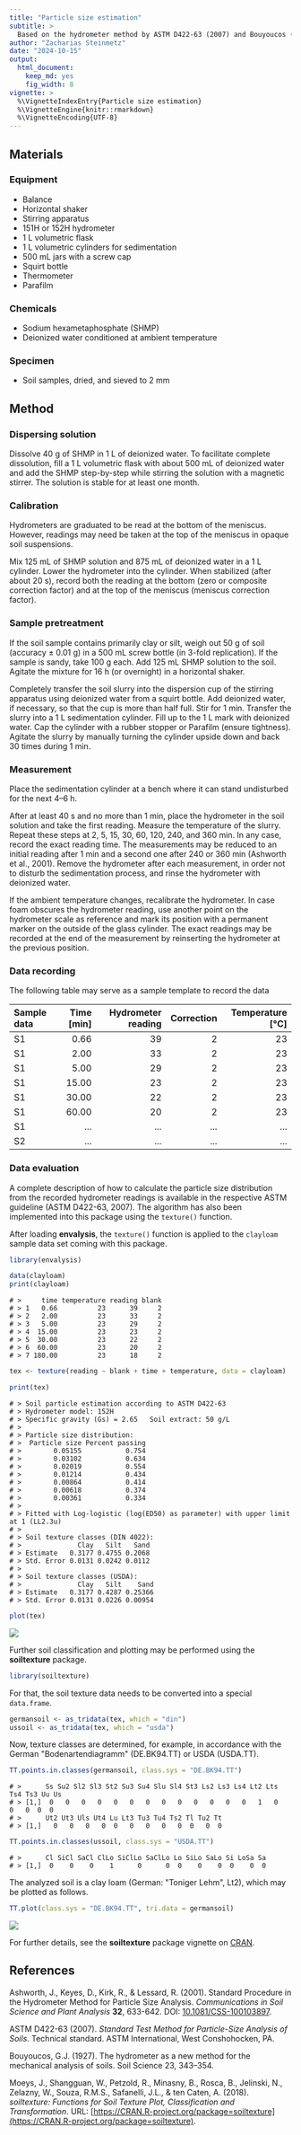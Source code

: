 ```yaml
---
title: "Particle size estimation"
subtitle: > 
  Based on the hydrometer method by ASTM D422-63 (2007) and Bouyoucos (1927)
author: "Zacharias Steinmetz"
date: "2024-10-15"
output:
  html_document:
    keep_md: yes
    fig_width: 8
vignette: >
  %\VignetteIndexEntry{Particle size estimation}
  %\VignetteEngine{knitr::rmarkdown}
  %\VignetteEncoding{UTF-8}
---
```




## Materials

### Equipment

* Balance
* Horizontal shaker
* Stirring apparatus
* 151H or 152H hydrometer
* 1 L volumetric flask
* 1 L volumetric cylinders for sedimentation
* 500 mL jars with a screw cap
* Squirt bottle
* Thermometer
* Parafilm

### Chemicals

* Sodium hexametaphosphate (SHMP)
* Deionized water conditioned at ambient temperature

### Specimen

* Soil samples, dried, and sieved to 2 mm

## Method

### Dispersing solution

Dissolve 40 g of SHMP in 1 L of deionized water. To facilitate complete
dissolution, fill a 1 L volumetric flask with about 500 mL of deionized water
and add the SHMP step-by-step while stirring the solution with a magnetic
stirrer. The solution is stable for at least one month.

### Calibration

Hydrometers are graduated to be read at the bottom of the meniscus. However,
readings may need be taken at the top of the meniscus in opaque soil
suspensions.

Mix 125 mL of SHMP solution and 875 mL of deionized water in a 1 L cylinder.
Lower the hydrometer into the cylinder. When stabilized (after about 20 s),
record both the reading at the bottom (zero or composite correction factor) and
at the top of the meniscus (meniscus correction factor).

### Sample pretreatment

If the soil sample contains primarily clay or silt, weigh out 50 g of soil
(accuracy ± 0.01 g) in a 500 mL screw bottle (in 3-fold replication). If the
sample is sandy, take 100 g each. Add 125 mL SHMP solution to the soil. Agitate
the mixture for 16 h (or overnight) in a horizontal shaker.

Completely transfer the soil slurry into the dispersion cup of the stirring
apparatus using deionized water from a squirt bottle. Add deionized water, if
necessary, so that the cup is more than half full. Stir for 1 min. Transfer the
slurry into a 1 L sedimentation cylinder. Fill up to the 1 L mark with deionized
water. Cap the cylinder with a rubber stopper or Parafilm (ensure tightness).
Agitate the slurry by manually turning the cylinder upside down and back 30
times during 1 min.

### Measurement

Place the sedimentation cylinder at a bench where it can stand
undisturbed for the next 4–6 h.

After at least 40 s and no more than 1 min, place the hydrometer in the soil
solution and take the first reading. Measure the temperature of the slurry.
Repeat these steps at 2, 5, 15, 30, 60, 120, 240, and 360 min. In any case,
record the exact reading time. The measurements may be reduced to an initial
reading after 1 min and a second one after 240 or 360 min (Ashworth et al.,
2001). Remove the hydrometer after each measurement, in order not to disturb the
sedimentation process, and rinse the hydrometer with deionized water.

If the ambient temperature changes, recalibrate the hydrometer.
In case foam obscures the hydrometer reading, use another point on the
hydrometer scale as reference and mark its position with a permanent marker on
the outside of the glass cylinder. The exact readings may be recorded at the
end of the measurement by reinserting the hydrometer at the previous position.

### Data recording

The following table may serve as a sample template to record the data

| Sample data | Time [min] | Hydrometer reading | Correction | Temperature [°C] |
| :---------- | ---------: | -----------------: | ---------: | ---------------: |
| S1          |  0.66      | 39                 | 2          | 23               |
| S1          |  2.00      | 33                 | 2          | 23               |
| S1          |  5.00      | 29                 | 2          | 23               |
| S1          | 15.00      | 23                 | 2          | 23               |
| S1          | 30.00      | 22                 | 2          | 23               |
| S1          | 60.00      | 20                 | 2          | 23               |
| S1          | ...        | ...                | ...        | ...              |
| S2          | ...        | ...                | ...        | ...              |

### Data evaluation

A complete description of how to calculate the particle size distribution from
the recorded hydrometer readings is available in the respective ASTM guideline
(ASTM D422-63, 2007). The algorithm has also been implemented into this package
using the `texture()` function.

After loading **envalysis**, the `texture()` function is applied to the
`clayloam` sample data set coming with this package.


``` r
library(envalysis)

data(clayloam)
print(clayloam)
```

```
# >     time temperature reading blank
# > 1   0.66          23      39     2
# > 2   2.00          23      33     2
# > 3   5.00          23      29     2
# > 4  15.00          23      23     2
# > 5  30.00          23      22     2
# > 6  60.00          23      20     2
# > 7 180.00          23      18     2
```

``` r
tex <- texture(reading ~ blank + time + temperature, data = clayloam)

print(tex)
```

```
# > Soil particle estimation according to ASTM D422-63
# > Hydrometer model: 152H
# > Specific gravity (Gs) = 2.65   Soil extract: 50 g/L
# > 
# > Particle size distribution:
# >  Particle size Percent passing
# >        0.05155           0.754
# >        0.03102           0.634
# >        0.02019           0.554
# >        0.01214           0.434
# >        0.00864           0.414
# >        0.00618           0.374
# >        0.00361           0.334
# > 
# > Fitted with Log-logistic (log(ED50) as parameter) with upper limit at 1 (LL2.3u)
# > 
# > Soil texture classes (DIN 4022):
# >              Clay   Silt   Sand
# > Estimate   0.3177 0.4755 0.2068
# > Std. Error 0.0131 0.0242 0.0112
# > 
# > Soil texture classes (USDA):
# >              Clay   Silt    Sand
# > Estimate   0.3177 0.4287 0.25366
# > Std. Error 0.0131 0.0226 0.00954
```

``` r
plot(tex)
```

<img src="/home/steinmetz-z/Documents/Seafile/Research/Code/envalysis/vignettes/texture_files/figure-html/texture-1.png" style="display: block; margin: auto;" />

Further soil classification and plotting may be performed using the
**soiltexture** package.


``` r
library(soiltexture)
```

For that, the soil texture data needs to be converted into a special
`data.frame`.


``` r
germansoil <- as_tridata(tex, which = "din")
ussoil <- as_tridata(tex, which = "usda")
```

Now, texture classes are determined, for example, in accordance with the German
"Bodenartendiagramm" (DE.BK94.TT) or USDA (USDA.TT).


``` r
TT.points.in.classes(germansoil, class.sys = "DE.BK94.TT")
```

```
# >      Ss Su2 Sl2 Sl3 St2 Su3 Su4 Slu Sl4 St3 Ls2 Ls3 Ls4 Lt2 Lts Ts4 Ts3 Uu Us
# > [1,]  0   0   0   0   0   0   0   0   0   0   0   0   0   1   0   0   0  0  0
# >      Ut2 Ut3 Uls Ut4 Lu Lt3 Tu3 Tu4 Ts2 Tl Tu2 Tt
# > [1,]   0   0   0   0  0   0   0   0   0  0   0  0
```

``` r
TT.points.in.classes(ussoil, class.sys = "USDA.TT")
```

```
# >      Cl SiCl SaCl ClLo SiClLo SaClLo Lo SiLo SaLo Si LoSa Sa
# > [1,]  0    0    0    1      0      0  0    0    0  0    0  0
```

The analyzed soil is a clay loam (German: "Toniger Lehm", Lt2), which may be
plotted as follows.


``` r
TT.plot(class.sys = "DE.BK94.TT", tri.data = germansoil)
```

<img src="/home/steinmetz-z/Documents/Seafile/Research/Code/envalysis/vignettes/texture_files/figure-html/soiltexture_plot-1.png" style="display: block; margin: auto;" />

For further details, see the **soiltexture** package vignette on
[CRAN](https://cran.r-project.org/package=soiltexture).

## References

Ashworth, J., Keyes, D., Kirk, R., & Lessard, R. (2001). Standard Procedure in
the Hydrometer Method for Particle Size Analysis. *Communications in Soil
Science and Plant Analysis* **32**, 633-642. DOI:
[10.1081/CSS-100103897](https://doi.org/10.1081/CSS-100103897).

ASTM D422-63 (2007). *Standard Test Method for Particle-Size Analysis of Soils*.
Technical standard. ASTM International, West Conshohocken, PA.

Bouyoucos, G.J. (1927). The hydrometer as a new method for the mechanical
analysis of soils. Soil Science 23, 343–354.

Moeys, J., Shangguan, W., Petzold, R., Minasny, B., Rosca, B., Jelinski, N.,
Zelazny, W., Souza, R.M.S., Safanelli, J.L., & ten Caten, A. (2018).
*soiltexture: Functions for Soil Texture Plot, Classification and
Transformation*. URL:
[https://CRAN.R-project.org/package=soiltexture](https://CRAN.R-project.org/package=soiltexture).

